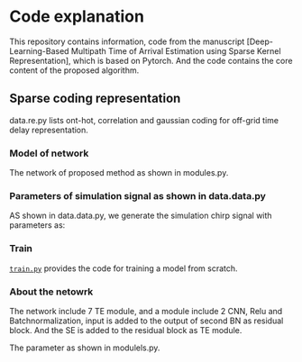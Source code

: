 # Code explanation

This repository contains information, code from the manuscript [Deep-Learning-Based Multipath Time of Arrival
Estimation using Sparse Kernel Representation], which is based on Pytorch. And the code contains the core content of the proposed algorithm.

## Sparse coding representation

data.re.py lists ont-hot, correlation and gaussian coding for off-grid time delay representation.

### Model of network
The network of proposed method as shown in modules.py.


### Parameters of simulation signal as shown in data.data.py

 AS shown in data.data.py, we generate the simulation chirp signal with parameters as:

### Train

[`train.py`](train.py) provides the code for training a model from scratch. 

### About the netowrk

The network include 7 TE module, and a module include 2 CNN, Relu and Batchnormalization, input is added to the output of second BN as residual block. And the SE is added to the residual block as TE module.

The parameter as shown in modulels.py.




